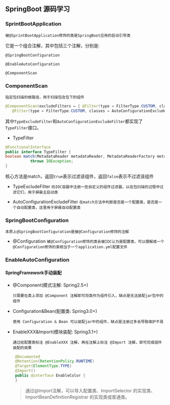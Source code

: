 ## SpringBoot 源码学习

### SprintBootApplication
 `被@SprintBootApplication修饰的类是SpringBoot应用的启动引导类`

 它是一个组合注解，其中包括三个注解，分别是:
  
   `@SpringBootConfiguration`
   
   `@EnableAutoConfiguration`
   
   `@ComponentScan`

### ComponentScan
 `指定包扫描的根路径，用于扫描包及包下的组件`
 
 ```java
@ComponentScan(excludeFilters = { @Filter(type = FilterType.CUSTOM, classes = TypeExcludeFilter.class),
    @Filter(type = FilterType.CUSTOM, classes = AutoConfigurationExcludeFilter.class) })
 ```
 其中`TypeExcludeFilter`和`AutoConfigurationExcludeFilter`都实现了`TypeFilter`接口。
 
 - TypeFilter
 
 ```java
@FunctionalInterface
public interface TypeFilter {
 boolean match(MetadataReader metadataReader, MetadataReaderFactory metadataReaderFactory)
  			throws IOException;
}
 ```

核心方法是match，返回`true`表示过滤该组件，返回`false`表示不过滤该组件

 - TypeExcludeFilter
 `向IOC容器中注册一些自定义的组件过滤器，以在包扫描的过程中过滤它们，用于屏蔽主启动类`
 
 - AutoConfigurationExcludeFilter
 `在match方法中判断是否是一个配置类，是否是一个自动配置类，这里用于屏蔽自动配置类`

### SpringBootConfiguration
 `本质上@SpringBootConfiguration是被@Configuration修饰的注解`
 
 - @Configuration
 `被@Configuration修饰的类会被IOC认为是配置类，可以理解成一个@Configuration修饰的类相当于一个application.yml配置文件`

### EnableAutoConfiguration

#### SpringFramework手动装配

- @Component(模式注解: Spring2.5+)

  `只需要在类上添加 @Component 注解即可将类作为组件引入，缺点是无法装配jar包中的组件`
  
- Configuration&Bean(配置类: Spring3.0+)

  `使用 Configuration & Bean 可以装配jar中的组件，缺点是注册过多会导致维护不易`

- EnableXXX&Import(模块装配: Spring3.1+)
  
  `通过给配置类标注 @EnableXXX 注解，再在注解上标注 @Import 注解，即可完成组件装配的效果`
  
  ```java
   @Documented
   @Retention(RetentionPolicy.RUNTIME)
   @Target(ElementType.TYPE)
   @Import()
   public @interface EnableColor {
   }
  ```
    > 通过@Import注解，可以导入配置类、ImportSelector 的实现类、ImportBeanDefinitionRegistrar 的实现类或普通类。
  